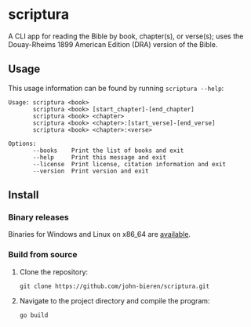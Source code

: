 # scriptura

A CLI app for reading the Bible by book, chapter(s), or verse(s); uses the Douay-Rheims 1899 American Edition (DRA) version of the Bible.

## Usage

This usage information can be found by running `scriptura --help`:

```
Usage: scriptura <book>
       scriptura <book> [start_chapter]-[end_chapter]
       scriptura <book> <chapter>
       scriptura <book> <chapter>:[start_verse]-[end_verse]
       scriptura <book> <chapter>:<verse>

Options:
       --books    Print the list of books and exit
       --help     Print this message and exit
       --license  Print license, citation information and exit
       --version  Print version and exit
```

## Install

### Binary releases

Binaries for Windows and Linux on x86_64 are [available](https://github.com/john-bieren/scriptura/releases).

### Build from source

1. Clone the repository:
    ```
    git clone https://github.com/john-bieren/scriptura.git
    ```
2. Navigate to the project directory and compile the program:
    ```
    go build
    ```

